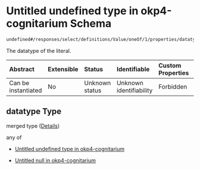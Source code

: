 # Untitled undefined type in okp4-cognitarium Schema

```txt
undefined#/responses/select/definitions/Value/oneOf/1/properties/datatype
```

The datatype of the literal.

| Abstract            | Extensible | Status         | Identifiable            | Custom Properties | Additional Properties | Access Restrictions | Defined In                                                                     |
| :------------------ | :--------- | :------------- | :---------------------- | :---------------- | :-------------------- | :------------------ | :----------------------------------------------------------------------------- |
| Can be instantiated | No         | Unknown status | Unknown identifiability | Forbidden         | Allowed               | none                | [okp4-cognitarium.json\*](schema/okp4-cognitarium.json "open original schema") |

## datatype Type

merged type ([Details](okp4-cognitarium-responses-selectresponse-definitions-value-oneof-literal-properties-datatype.md))

any of

*   [Untitled undefined type in okp4-cognitarium](okp4-cognitarium-responses-selectresponse-definitions-value-oneof-literal-properties-datatype-anyof-0.md "check type definition")

*   [Untitled null in okp4-cognitarium](okp4-cognitarium-responses-selectresponse-definitions-value-oneof-literal-properties-datatype-anyof-1.md "check type definition")
